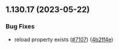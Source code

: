 ## 1.130.17 (2023-05-22)


### Bug Fixes

* reload property exists ([#7107](https://github.com/EddieHubCommunity/LinkFree/issues/7107)) ([4b2ff4e](https://github.com/EddieHubCommunity/LinkFree/commit/4b2ff4eb275cf7e34d43fd484f93aad606c731cf))



